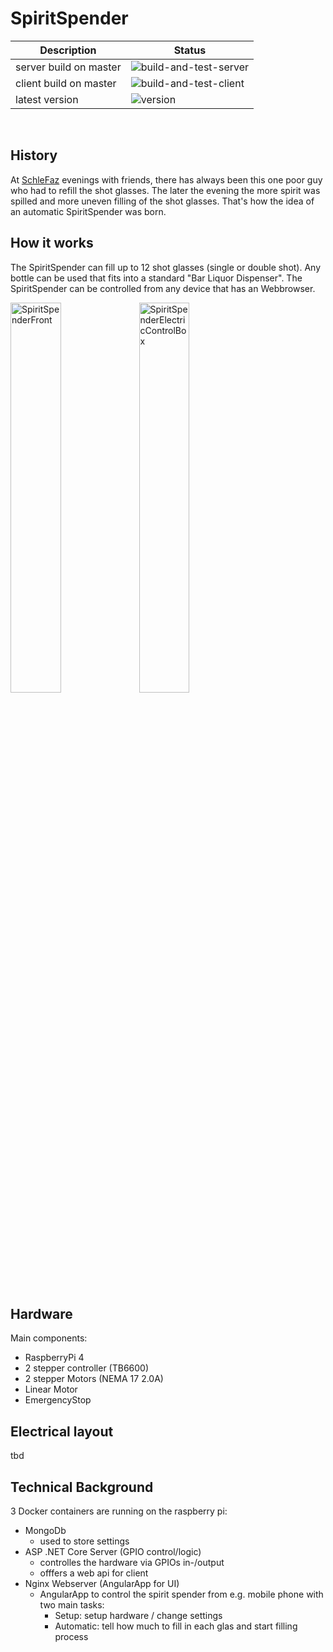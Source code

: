 # SpiritSpender
| Description      | Status |
| ----------- | ----------- |
| server build on master | ![build-and-test-server](https://github.com/TomaT3/SpiritSpender/workflows/build-and-test-server/badge.svg?branch=master) |
| client build on master | ![build-and-test-client](https://github.com/TomaT3/SpiritSpender/workflows/build-and-test-client/badge.svg?branch=master) |
| latest version  | ![version](https://img.shields.io/github/v/tag/tomat3/SpiritSpender)        |
<br>

## History
At [SchleFaz](https://www.schlefaz.de/) evenings with friends, there has always been this one poor guy who had to refill the shot glasses. The later the evening the more spirit was spilled and more uneven filling of the shot glasses. That's how the idea of an automatic SpiritSpender was born.

## How it works
The SpiritSpender can fill up to 12 shot glasses (single or double shot). Any bottle can be used that fits into a standard "Bar Liquor Dispenser". The SpiritSpender can be controlled from any device that has an Webbrowser.

<img src="Doc/pictures/IMG_20200702_135323.jpg" alt="SpiritSpenderFront" width="40%" height="40%">
<img src="Doc/pictures/IMG_20200702_135011.jpg" alt="SpiritSpenderElectricControlBox" width="40%" height="40%">
<br><br>

## Hardware
Main components:
- RaspberryPi 4
- 2 stepper controller (TB6600)
- 2 stepper Motors (NEMA 17 2.0A)
- Linear Motor
- EmergencyStop

## Electrical layout
tbd

## Technical Background
3 Docker containers are running on the raspberry pi:
- MongoDb
  - used to store settings
- ASP .NET Core Server (GPIO control/logic)
  - controlles the hardware via GPIOs in-/output
  - offfers a web api for client
- Nginx Webserver (AngularApp for UI)
  - AngularApp to control the spirit spender from e.g. mobile phone with two main tasks:
    - Setup: setup hardware / change settings
    - Automatic: tell how much to fill in each glas and start filling process





